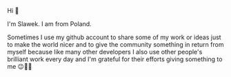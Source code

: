 Hi 🙂

I'm Slawek. I am from Poland.

Sometimes I use my github account to share some of my work or ideas just to make the world nicer and to give the community something in return from myself because like many other developers I also use other people's brilliant work every day and I'm grateful for their efforts giving something to me 😉💎💗
